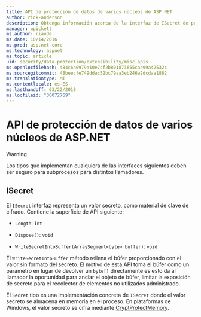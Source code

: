 ```yaml
---
title: API de protección de datos de varios núcleos de ASP.NET
author: rick-anderson
description: Obtenga información acerca de la interfaz de ISecret de protección de datos de ASP.NET Core.
manager: wpickett
ms.author: riande
ms.date: 10/14/2016
ms.prod: asp.net-core
ms.technology: aspnet
ms.topic: article
uid: security/data-protection/extensibility/misc-apis
ms.openlocfilehash: 484c6a0979a10e7cf2b801873655caa99a42532c
ms.sourcegitcommit: 48beecfe749ddac52bc79aa3eb246a2dcdaa1862
ms.translationtype: MT
ms.contentlocale: es-ES
ms.lasthandoff: 03/22/2018
ms.locfileid: "30072769"
---
```

# <a name="miscellaneous-aspnet-core-data-protection-apis"></a>API de protección de datos de varios núcleos de ASP.NET

<a name="data-protection-extensibility-mics-apis"></a>

>[!WARNING]
> Los tipos que implementan cualquiera de las interfaces siguientes deben ser seguro para subprocesos para distintos llamadores.

## <a name="isecret"></a>ISecret

El `ISecret` interfaz representa un valor secreto, como material de clave de cifrado. Contiene la superficie de API siguiente:

* `Length`: `int`

* `Dispose()`: `void`

* `WriteSecretIntoBuffer(ArraySegment<byte> buffer)`: `void`

El `WriteSecretIntoBuffer` método rellena el búfer proporcionado con el valor sin formato del secreto. El motivo de esta API toma el búfer como un parámetro en lugar de devolver un `byte[]` directamente es esto da al llamador la oportunidad para anclar el objeto de búfer, limitar la exposición de secreto para el recolector de elementos no utilizados administrado.

El `Secret` tipo es una implementación concreta de `ISecret` donde el valor secreto se almacena en memoria en el proceso. En plataformas de Windows, el valor secreto se cifra mediante [CryptProtectMemory](https://msdn.microsoft.com/library/windows/desktop/aa380262(v=vs.85).aspx).
